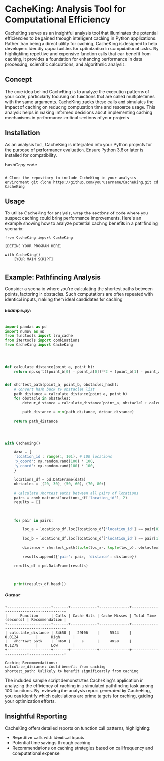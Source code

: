 
# CacheKing: Analysis Tool for Computational Efficiency

CacheKing serves as an insightful analysis tool that illuminates the potential efficiencies to be gained through intelligent caching in Python applications. Rather than being a direct utility for caching, CacheKing is designed to help developers identify opportunities for optimization in computational tasks. By highlighting repetitive and expensive function calls that can benefit from caching, it provides a foundation for enhancing performance in data processing, scientific calculations, and algorithmic analysis.

## Concept

The core idea behind CacheKing is to analyze the execution patterns of your code, particularly focusing on functions that are called multiple times with the same arguments. CacheKing tracks these calls and simulates the impact of caching on reducing computation time and resource usage. This analysis helps in making informed decisions about implementing caching mechanisms in performance-critical sections of your projects.

## Installation

As an analysis tool, CacheKing is integrated into your Python projects for the purpose of performance evaluation. Ensure Python 3.6 or later is installed for compatibility.

bashCopy code

```
```
`# Clone the repository to include CacheKing in your analysis environment git clone https://github.com/yourusername/CacheKing.git cd CacheKing`

## Usage

To utilize CacheKing for analysis, wrap the sections of code where you suspect caching could bring performance improvements. Here's an example showing how to analyze potential caching benefits in a pathfinding scenario:

```
from CacheKing import CacheKing

[DEFINE YOUR PROGRAM HERE]

with CacheKing():
	[YOUR MAIN SCRIPT]
```
#

## Example: Pathfinding Analysis

Consider a scenario where you're calculating the shortest paths between points, factoring in obstacles. Such computations are often repeated with identical inputs, making them ideal candidates for caching.

##### Example.py:

```python

import pandas as pd
import numpy as np
from functools import lru_cache
from itertools import combinations
from CacheKing import CacheKing

  
  

def calculate_distance(point_a, point_b):
	return np.sqrt((point_b[0] - point_a[0])**2 + (point_b[1] - point_a[1])**2)


def shortest_path(point_a, point_b, obstacles_hash):
	# Convert hash back to obstacles list
	path_distance = calculate_distance(point_a, point_b)
	for obstacle in obstacles:
		detour_distance = calculate_distance(point_a, obstacle) + calculate_distance(obstacle, point_b)
		
		path_distance = min(path_distance, detour_distance)
		
	return path_distance

  
  

with CacheKing():

	data = {
	'location_id': range(1, 101), # 100 locations
	'x_coord': np.random.rand(100) * 100,
	'y_coord': np.random.rand(100) * 100,
	}
	
	locations_df = pd.DataFrame(data)
	obstacles = [(20, 30), (50, 60), (70, 80)]
	
	# Calculate shortest paths between all pairs of locations
	pairs = combinations(locations_df['location_id'], 2)
	results = []
	
	  

	for pair in pairs:
	
		loc_a = locations_df.loc[locations_df['location_id'] == pair[0], ['x_coord', 'y_coord']].iloc[0]
		
		loc_b = locations_df.loc[locations_df['location_id'] == pair[1], ['x_coord', 'y_coord']].iloc[0]
		
		distance = shortest_path(tuple(loc_a), tuple(loc_b), obstacles)
		
		results.append({'pair': pair, 'distance': distance})
	
	results_df = pd.DataFrame(results)
	
	  
	
	print(results_df.head())
```

##### Output:

```
+--------------------+-------+------------+--------------+----------------------+----------------+
|      Function      | Calls | Cache Hits | Cache Misses | Total Time (seconds) | Recommendation |
+--------------------+-------+------------+--------------+----------------------+----------------+
| calculate_distance | 34650 |   29106    |     5544     |        0.0124        |      High      |
|   shortest_path    |  4950 |     0      |     4950     |        0.1279        |      Low       |
+--------------------+-------+------------+--------------+----------------------+----------------+

Caching Recommendations:
calculate_distance: Could benefit from caching
shortest_path: Unlikely to benefit significantly from caching

```


The included sample script demonstrates CacheKing's application in analyzing the efficiency of caching in a simulated pathfinding task among 100 locations. By reviewing the analysis report generated by CacheKing, you can identify which calculations are prime targets for caching, guiding your optimization efforts.

## Insightful Reporting

CacheKing offers detailed reports on function call patterns, highlighting:

- Repetitive calls with identical inputs
- Potential time savings through caching
- Recommendations on caching strategies based on call frequency and computational expense
